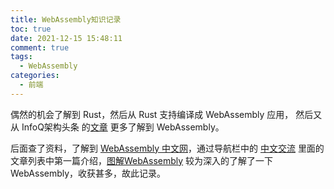 ```yaml
---
title: WebAssembly知识记录
toc: true
date: 2021-12-15 15:48:11
comment: true
tags:
  - WebAssembly
categories:
  - 前端
---
```


偶然的机会了解到 Rust，然后从 Rust 支持编译成 WebAssembly 应用， 然后又从 InfoQ架构头条 的[文章][wasm] 更多了解到 WebAssembly。

后面查了资料，了解到 [WebAssembly 中文网][wasm-cn]，通过导航栏中的 [中文交流][中文交流] 里面的文章列表中第一篇介绍，[图解WebAssembly][图解WebAssembly] 较为深入的了解了一下 WebAssembly，收获甚多，故此记录。

[wasm]: https://mp.weixin.qq.com/s/uqUzI_IywPMPfIcWBnpmcg "云原生的下一步，或从WebAssembly在边缘取代Docker开始"
[wasm-cn]: http://webassembly.org.cn/ "WebAssembly 中文网"
[中文交流]: https://www.w3ctech.com/category/18 "中文交流"
[图解WebAssembly]: https://www.w3ctech.com/topic/2011 "图解 WASM"
